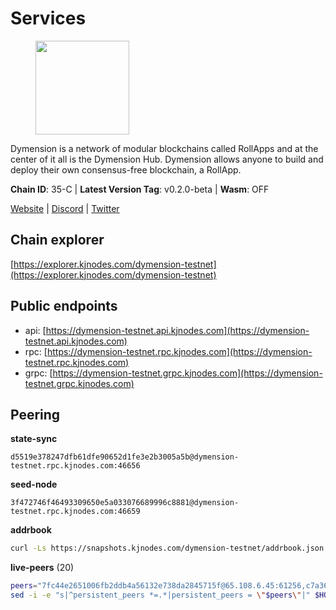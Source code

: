 # Services

<figure><img src="https://raw.githubusercontent.com/kj89/testnet_manuals/main/pingpub/logos/dymension.png" width="150" alt=""><figcaption></figcaption></figure>

Dymension is a network of modular blockchains called RollApps  and at the center of it all is the Dymension Hub. Dymension  allows anyone to build and deploy their own consensus-free blockchain, a RollApp.

**Chain ID**: 35-C | **Latest Version Tag**: v0.2.0-beta | **Wasm**: OFF

[Website](https://dymension.xyz/) | [Discord](https://discord.gg/dymension) | [Twitter](https://twitter.com/dymensionXYZ)




## Chain explorer
[https://explorer.kjnodes.com/dymension-testnet](https://explorer.kjnodes.com/dymension-testnet)

## Public endpoints

* api: [https://dymension-testnet.api.kjnodes.com](https://dymension-testnet.api.kjnodes.com)
* rpc: [https://dymension-testnet.rpc.kjnodes.com](https://dymension-testnet.rpc.kjnodes.com)
* grpc: [https://dymension-testnet.grpc.kjnodes.com](https://dymension-testnet.grpc.kjnodes.com)

## Peering

**state-sync**

```text
d5519e378247dfb61dfe90652d1fe3e2b3005a5b@dymension-testnet.rpc.kjnodes.com:46656
```

**seed-node**

```text
3f472746f46493309650e5a033076689996c8881@dymension-testnet.rpc.kjnodes.com:46659
```

**addrbook**
```bash
curl -Ls https://snapshots.kjnodes.com/dymension-testnet/addrbook.json > $HOME/.dymension/config/addrbook.json
```

**live-peers** (20)
```bash
peers="7fc44e2651006fb2ddb4a56132e738da2845715f@65.108.6.45:61256,c7a36d7abeea5704290f99c1608b50ff1f5e3e47@79.143.188.183:26656,8e667c0759bfb20ec42b939956706301a4f2a10d@65.109.92.8:26656,43a46e2fbe871246e8fee045749d0a4677042b0c@95.217.216.88:46656,bb8615bb51139c05fd59020fc2aa7eac210690b4@135.181.221.186:27656,77791ee9b1eb56682335c451c296f450ee649c01@44.209.89.17:26656,d5519e378247dfb61dfe90652d1fe3e2b3005a5b@65.109.68.190:46656,35e67a6199b44a58697653a14b6ca9c75974c57d@89.117.56.126:24756,0996622e0d51b51cdfb2e8bed752968693f87e10@109.205.180.254:26656,1ed89bd1d280c4c6eb7d9134bb238d97fbb3f4b2@88.99.104.180:36656,af97c76448e6a5d7671c6523f38fc48cc7273da7@217.76.59.46:26656,6ee2e6550cd3510c0fc912bf0632a894148a79a7@38.242.202.174:31656,9e1ea4938f0112c1477827344e2f9d0792710575@185.252.232.189:30656,63d971a42e323f9411ef702d1f268f9862781c1f@194.163.165.176:40656,8f84d324a2d266e612d06db4a793b0d001ee62a0@38.146.3.200:20556,965694b051742c2da0ea66502dd9bfeea38de265@198.244.228.235:26656,6c0ddab56755cd010f65f1f1201d29120a2d9092@38.242.202.200:31656,6cf94ed068c7401ba8e6f9a49143fd90df415e83@195.201.237.198:46656,a85420b25181bdb9b3a38741c48dafd5fb3b922f@209.34.206.42:26656,f11d87d4d7ed4497b446b0071ca59096126da671@165.22.96.174:26656"
sed -i -e "s|^persistent_peers *=.*|persistent_peers = \"$peers\"|" $HOME/.dymension/config/config.toml
```
